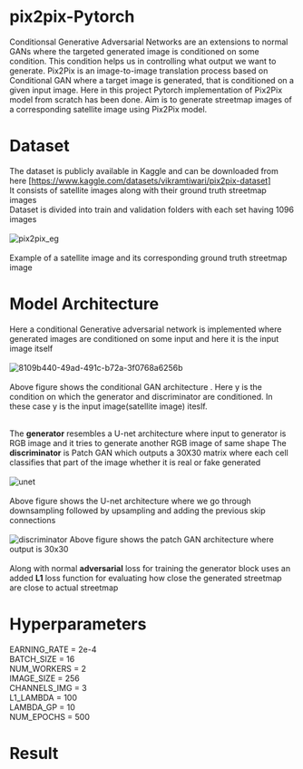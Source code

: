 # pix2pix-Pytorch

Conditionsal Generative Adversarial Networks are an extensions to normal GANs where the targeted generated image is conditioned on some condition. This condition helps us in controlling what output we want to generate.
 Pix2Pix is an image-to-image translation process based on Conditional GAN where a target image is generated, that is conditioned on a given input image. 
Here in this project Pytorch implementation of Pix2Pix model from scratch has been done. Aim is to generate streetmap images of a corresponding satellite image using Pix2Pix model.


# Dataset
The dataset is publicly available in Kaggle and can be downloaded from here [https://www.kaggle.com/datasets/vikramtiwari/pix2pix-dataset]<br>
It consists of satellite images along with their ground truth streetmap images<br>
Dataset is divided into train and validation folders with each set having 1096 images<br><br>
![pix2pix_eg](https://github.com/arka57/pix2pix-Pytorch/assets/36561428/a1f81ce8-1e4a-4902-a510-11c36f74ef3a)<br><br>
Example of a satellite image and its corresponding ground truth streetmap image

# Model Architecture
Here a conditional Generative adversarial network is implemented where generated images are conditioned on some input and here it is the input image itself<br><br>
![8109b440-49ad-491c-b72a-3f0768a6256b](https://github.com/arka57/pix2pix-Pytorch/assets/36561428/ad7f220f-7c74-4fa0-9a80-a95e7437150e)<br><br>
Above figure shows the conditional GAN architecture . Here y is the condition on which the generator and discriminator are conditioned. In these case y is the input image(satellite image) iteslf.
<br><br>

The **generator** resembles a U-net architecture where input to generator is RGB image and it tries to generate another RGB image of same shape
The **discriminator** is Patch GAN which outputs a 30X30 matrix where each cell classifies that part of the image whether it is real or fake generated<br><br>
![unet](https://github.com/arka57/pix2pix-Pytorch/assets/36561428/794d6973-5fae-43cb-b7b4-7a0c2231aedd)
<br><br>Above figure shows the U-net architecture where we go through downsampling followed by upsampling and adding the previous skip connections<br><br>
![discriminator](https://github.com/arka57/pix2pix-Pytorch/assets/36561428/e67ffa70-2e4b-4308-a568-82b421142505)
Above figure shows the patch GAN architecture where output is 30x30<br><br>
Along with normal **adversarial** loss for training the generator block uses an added **L1** loss function for evaluating how close the generated streetmap are close to actual streetmap

# Hyperparameters
EARNING_RATE = 2e-4<br>
BATCH_SIZE = 16<br>
NUM_WORKERS = 2<br>
IMAGE_SIZE = 256<br>
CHANNELS_IMG = 3<br>
L1_LAMBDA = 100<br>
LAMBDA_GP = 10<br>
NUM_EPOCHS = 500<br>

# Result

